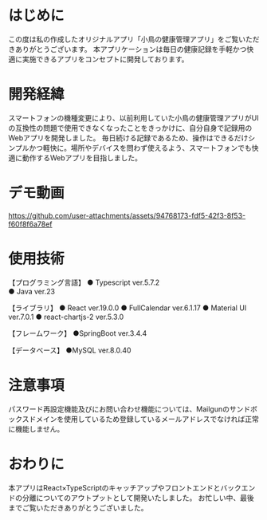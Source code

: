 # はじめに
この度は私の作成したオリジナルアプリ「小鳥の健康管理アプリ」をご覧いただきありがとうございます。
本アプリケーションは毎日の健康記録を手軽かつ快適に実施できるアプリをコンセプトに開発しております。

# 開発経緯
スマートフォンの機種変更により、以前利用していた小鳥の健康管理アプリがUIの互換性の問題で使用できなくなったことをきっかけに、自分自身で記録用のWebアプリを開発しました。
毎日続ける記録であるため、操作はできるだけシンプルかつ軽快に。場所やデバイスを問わず使えるよう、スマートフォンでも快適に動作するWebアプリを目指しました。

# デモ動画
https://github.com/user-attachments/assets/94768173-fdf5-42f3-8f53-f60f8f6a78ef


# 使用技術
【プログラミング言語】
● Typescript ver.5.7.2<br>
● Java ver.23

【ライブラリ】
● React ver.19.0.0
● FullCalendar ver.6.1.17
● Material UI ver.7.0.1
● react-chartjs-2 ver.5.3.0

【フレームワーク】
●SpringBoot ver.3.4.4

【データベース】
●MySQL ver.8.0.40

# 注意事項
パスワード再設定機能及びにお問い合わせ機能については、Mailgunのサンドボックスドメインを使用しているため登録しているメールアドレスでなければ正常に機能しません。

# おわりに
本アプリはReact×TypeScriptのキャッチアップやフロントエンドとバックエンドの分離についてのアウトプットとして開発いたしました。
お忙しい中、最後までご覧いただきありがとうございました。

